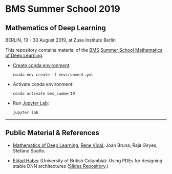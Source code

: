 # BMS Summer School 2019
## Mathematics of Deep Learning

BERLIN, 19 - 30 August 2019, at Zuse Institute Berlin

This repository contains material of the [BMS](https://www.math-berlin.de/) [Summer School Mathematics of Deep Learning](https://www.math-berlin.de/).

- [Create conda environment](https://docs.conda.io/projects/conda/en/latest/user-guide/tasks/manage-environments.html):

  `conda env create -f environment.yml`

- Activate conda environment:

  `conda activate bms_summer19`

- Run [Jupyter Lab](https://jupyterlab.readthedocs.io/en/stable/index.html#):

  `jupyter lab`
  
---
  
## Public Material & References

- [Mathematics of Deep Learning](https://arxiv.org/abs/1712.04741), [Rene Vidal](http://cis.jhu.edu/~rvidal/), Joan Bruna, Raja Giryes, Stefano Soatto.
  
- [Eldad Haber](https://eldad-haber.webnode.com/) (University of British Columbia): Using PDEs for designing stable DNN architectures ([Slides Repository](https://github.com/eldadHaber/CompAI).)
